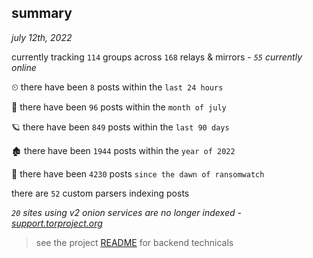 
## summary
_july 12th, 2022_

currently tracking `114` groups across `168` relays & mirrors - _`55` currently online_

⏲ there have been `8` posts within the `last 24 hours`

🦈 there have been `96` posts within the `month of july`

🪐 there have been `849` posts within the `last 90 days`

🏚 there have been `1944` posts within the `year of 2022`

🦕 there have been `4230` posts `since the dawn of ransomwatch`

there are `52` custom parsers indexing posts

_`20` sites using v2 onion services are no longer indexed - [support.torproject.org](https://support.torproject.org/onionservices/v2-deprecation/)_

> see the project [README](https://github.com/joshhighet/ransomwatch#ransomwatch--) for backend technicals
